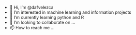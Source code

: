 - 👋 Hi, I’m @dafvelezca
- 👀 I’m interested in machine learning and information projects
- 🌱 I’m currently learning python and R  
- 💞️ I’m looking to collaborate on ...
- 📫 How to reach me ...

<!---
dafvelezca/dafvelezca is a ✨ special ✨ repository because its `README.md` (this file) appears on your GitHub profile.
You can click the Preview link to take a look at your changes.
--->
